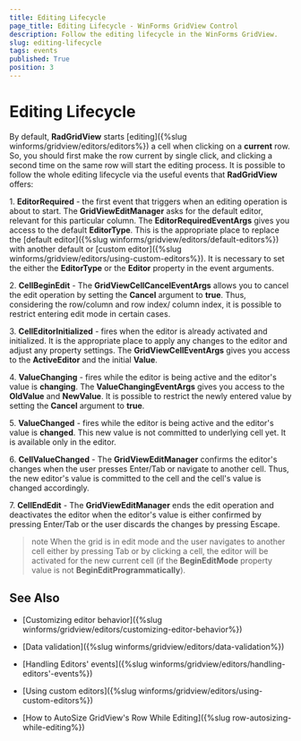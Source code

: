 ```yaml
---
title: Editing Lifecycle
page_title: Editing Lifecycle - WinForms GridView Control
description: Follow the editing lifecycle in the WinForms GridView.
slug: editing-lifecycle
tags: events
published: True
position: 3 
---
```


# Editing Lifecycle

By default, **RadGridView** starts [editing]({%slug winforms/gridview/editors/editors%}) a cell when clicking on a **current** row. So, you should first make the row current by single click, and clicking a second time on the same row will start the editing process. It is possible to follow the whole editing lifecycle via the useful events that **RadGridView** offers:

1\. **EditorRequired** - the first event that triggers when an editing operation is about to start. The **GridViewEditManager** asks for the default editor, relevant for this particular column. The **EditorRequiredEventArgs** gives you access to the default **EditorType**. This is the appropriate place to replace the [default editor]({%slug winforms/gridview/editors/default-editors%}) with another default or [custom editor]({%slug winforms/gridview/editors/using-custom-editors%}). It is necessary to set the either the **EditorType** or the **Editor** property in the event arguments. 

2\. **CellBeginEdit** - The **GridViewCellCancelEventArgs** allows you to cancel the edit operation by setting the **Cancel** argument to **true**. Thus, considering the row/column and row index/ column index, it is possible to restrict entering edit mode in certain cases. 

3\. **CellEditorInitialized** - fires when the editor is already activated and initialized. It is the appropriate place to apply any changes to the editor and adjust any property settings. The **GridViewCellEventArgs** gives you access to the **ActiveEditor** and the initial **Value**.

4\. **ValueChanging** - fires while the editor is being active and the editor's value is **changing**. The **ValueChangingEventArgs** gives you access to the **OldValue** and **NewValue**. It is possible to restrict the newly entered value by setting the **Cancel** argument to **true**.

5\. **ValueChanged** - fires while the editor is being active and the editor's value is **changed**. This new value is not committed to underlying cell yet. It is available only in the editor.

6\. **CellValueChanged** - The **GridViewEditManager** confirms the editor's changes when the user presses Enter/Tab or navigate to another cell. Thus, the new editor's value is committed to the cell and the cell's value is changed accordingly.

7\. **CellEndEdit** - The **GridViewEditManager** ends the edit operation and deactivates the editor when the editor's value is either confirmed by pressing Enter/Tab or the user discards the changes by pressing Escape. 

>note When the grid is in edit mode and the user navigates to another cell either by pressing Tab or by clicking a cell, the editor will be activated for the new current cell (if the **BeginEditMode** property value is not **BeginEditProgrammatically**). 

## See Also

* [Customizing editor behavior]({%slug winforms/gridview/editors/customizing-editor-behavior%})

* [Data validation]({%slug winforms/gridview/editors/data-validation%})

* [Handling Editors' events]({%slug winforms/gridview/editors/handling-editors'-events%})

* [Using custom editors]({%slug winforms/gridview/editors/using-custom-editors%})

* [How to AutoSize GridView's Row While Editing]({%slug row-autosizing-while-editing%})

